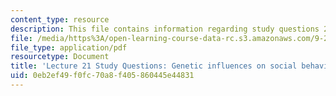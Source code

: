 ```yaml
---
content_type: resource
description: This file contains information regarding study questions 21.
file: /media/https%3A/open-learning-course-data-rc.s3.amazonaws.com/9-20-animal-behavior-fall-2013/0eb2ef49f0fc70a8f405860445e44831_MIT9_20F13_L21_Qs.pdf
file_type: application/pdf
resourcetype: Document
title: 'Lecture 21 Study Questions: Genetic influences on social behavior'
uid: 0eb2ef49-f0fc-70a8-f405-860445e44831
---
```

